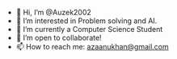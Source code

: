 - 👋 Hi, I’m @Auzek2002
- 👀 I’m interested in Problem solving and AI. 
- 🌱 I’m currently a Computer Science Student
- 💞️ I’m open to collaborate!
- 📫 How to reach me: azaanukhan@gmail.com

<!---
Auzek2002/Auzek2002 is a ✨ special ✨ repository because its `README.md` (this file) appears on your GitHub profile.
You can click the Preview link to take a look at your changes.
--->
